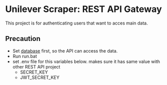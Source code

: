# Unilever Scraper: REST API Gateway
This project is for authenticating users that want to acces main data.

## Precaution
- Set [database](https://github.com/willyyeremi/unilever-scrapper-database) first, so the API can access the data.
- Run run.bat
- set .env file for this variables below. makes sure it has same value with other REST API project
  - SECRET_KEY
  - JWT_SECRET_KEY